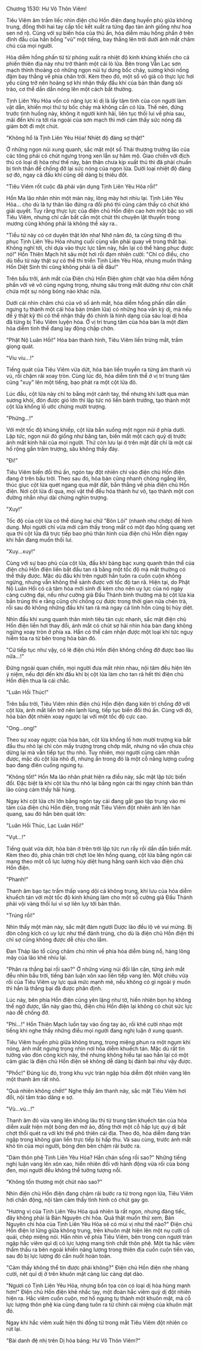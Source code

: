 




Chương 1530: Hư Vô Thôn Viêm!


Tiêu Viêm âm trầm liếc nhìn điện chủ Hồn điện đang huyền phù giữa không trung, đồng thời hai tay cấp tốc kết xuất ra từng đạo tàn ảnh giống như hoa sen nở rộ. Cùng với sự biến hóa của thủ ấn, hỏa diễm màu hồng phấn ở trên đỉnh đầu của hắn bỗng "vù" một tiếng, bay thẳng lên trời dưới ánh mắt chăm chú của mọi người.

Hỏa diễm hồng phấn từ từ phóng xuất ra nhiệt độ kinh khủng khiến cho cả phiến thiên địa này như trở thành một cái lò lửa. Bên trong Vẫn Lạc sơn mạch thỉnh thoảng có những ngọn núi tự dưng bốc cháy, sương khói nồng đậm bay thẳng về phía chân trời. Kèm theo đó, một số võ giả có thực lực hơi yếu cũng trở nên hoảng sợ khi nhận thấy đấu khí của bản thân đang sôi trào, cơ thể dần dần nóng lên một cách bất thường.

Tịnh Liên Yêu Hỏa vốn có năng lực kì dị là lấy tâm tình của con người làm vật dẫn, khiến mọi thứ tự bốc cháy mà không cần có lửa. Thế nên, đứng trước tình huống này, không ít người kinh hãi, liên tục thối lui về phía sau, mãi đến khi ra tới rìa ngoài của sơn mạch thì mới cảm thấy sức nóng đã giảm bớt đi một chút.

"Không hổ là Tịnh Liên Yêu Hỏa! Nhiệt độ đáng sợ thật!"

Ở những ngọn núi xung quanh, sắc mặt một số Thái thượng trưởng lão của các tông phái có chút ngưng trọng xen lẫn sự hâm mộ. Giao chiến với địch thủ có loại dị hỏa như thế này, bản thân chưa kịp xuất thủ thì đã phải chuẩn bị tinh thần để chống đỡ lại sức nóng của ngọn lửa. Dưới loại nhiệt độ đáng sợ đó, ngay cả đấu khí cũng dễ dàng bị thiêu đốt.

"Tiêu Viêm rốt cuộc đã phải vận dụng Tịnh Liên Yêu Hỏa rồi!"

Hồn Ma lão nhân nhìn một màn này, lông mày hơi nhíu lại. Tịnh Liên Yêu Hỏa… cho dù là tự thân lão đứng ra đối phó thì cũng cảm thấy có chút khó giải quyết. Tuy rằng thực lực của điện chủ Hồn điện cao hơn một bậc so với Tiêu Viêm, nhưng chỉ cần bất cẩn một chút thì chuyện lật thuyền trong mương cũng không phải là không thể xảy ra..

"Tiểu tử này có cơ duyên thật lớn nha! Nhớ năm đó, ta cũng từng đi thu phục Tịnh Liên Yêu Hỏa nhưng cuối cùng vẫn phải quay về trong thất bại. Không nghĩ tới, chỉ dựa vào thực lực tầm này, hắn lại có thể hàng phục được nó!" Hồn Thiên Mạch hít sâu một hơi rồi đạm nhiên cười: "Chỉ có điều, cho dù tiểu tử này thật sự có thể thi triển Tịnh Liên Yêu Hỏa, nhưng muốn thắng Hồn Diệt Sinh thì cũng không phải là dễ đâu!"

Trên bầu trời, ánh mắt của Điện chủ Hồn Điện ghim chặt vào hỏa diễm hồng phấn với vẻ vô cùng ngưng trọng, nhưng sâu trong mắt dường như còn chất chứa một sự nóng bỏng nào khác nữa.

Dưới cái nhìn chăm chú của vô số ánh mắt, hỏa diễm hồng phấn dần dần ngưng tụ thành một cái hỏa bàn (mâm lửa) có những hoa văn kỳ dị, mà nếu để ý thật kỹ thì có thể nhận thấy đó chính là hình dạng của sáu loại dị hỏa đã từng bị Tiêu Viêm luyện hóa. Ở vị trí trung tâm của hỏa bàn là một đám hỏa diễm tinh thể đang lay động chập chờn.

"Phật Nộ Luân Hồi!" Hỏa bàn thành hình, Tiêu Viêm liền trừng mắt, trầm giọng quát.

"Viu viu…!"

Tiếng quát của Tiêu Viêm vừa dứt, hỏa bàn liền truyền ra từng âm thanh vù vù, rồi chậm rãi xoay tròn. Cùng lúc đó, hỏa diễm tinh thể ở vị trí trung tâm cũng "xuy" lên một tiếng, bạo phát ra một cột lửa đỏ.

Lúc đầu, cột lửa này chỉ to bằng một cánh tay, thế nhưng khi lướt qua màn sương khói, đón được gió lớn thì lập tức nó liền bành trướng, tạo thành một cột lửa khổng lồ ước chừng mười trượng.

"Phừng…!"

Với một tốc độ khủng khiếp, cột lửa bắn xuống một ngọn núi ở phía dưới. Lập tức, ngọn núi đó giống như băng tan, biến mất một cách quỷ dị trước ánh mắt kinh hãi của mọi người. Thứ còn lưu lại ở trên mặt đất chỉ là một cái hố rộng gần trăm trượng, sâu không thấy đáy.

"Đi!"

Tiêu Viêm biến đổi thủ ấn, ngón tay đột nhiên chỉ vào điện chủ Hồn điện đang ở trên bầu trời. Theo sau đó, hỏa bàn cũng nhanh chóng ngẩng lên, thúc giục cột lửa quét ngang qua mặt đất, bắn thẳng về phía điện chủ Hồn điện. Nơi cột lửa đi qua, mọi vật thể đều hóa thành hư vô, tạo thành một con đường nhẵn nhụi dài chừng nghìn trượng.

"Xuy!"

Tốc độ của cột lửa có thể dùng hai chữ "Bôn Lôi" (nhanh như chớp) để hình dung. Mọi người chỉ vừa mới cảm thấy trong mắt có một đạo hồng quang xẹt qua thì cột lửa đã trực tiếp bao phủ thân hình của điện chủ Hồn điện ngay khi hắn đang muốn thối lui.

"Xuy…xuy!"

Cùng với sự bao phủ của cột lửa, đấu khí bàng bạc xung quanh thân thể của điện chủ Hồn điện liền bắt đầu tan rã bằng một tốc độ mà mắt thường có thể thấy được. Mặc dù đấu khí trên người hắn tuôn ra cuồn cuộn không ngừng, nhưng vẫn không thể sánh được với tốc độ tan rã. Hiện tại, do Phật Nộ Luân Hồi có cả tâm hỏa mới sinh đi kèm cho nên uy lực của nó ngày càng cường đại, nếu như cường giả Đấu Thánh bình thường mà bị cột lửa kia bắn trúng thì e rằng cũng chỉ chống cự được trong thời gian nửa chén trà, rồi sau đó không những đấu khí tan rã mà ngay cả linh hồn cũng bị hủy diệt.

Nhìn đấu khí xung quanh thân mình tiêu tán cực nhanh, sắc mặt điện chủ Hồn điện liền hơi thay đổi, ánh mắt có chút sợ hãi nhìn hỏa bàn đang không ngừng xoay tròn ở phía xa. Hắn có thể cảm nhận được một loại khí tức nguy hiểm tỏa ra từ bên trong hỏa bàn đó.

"Cứ tiếp tục như vậy, có lẽ điện chủ Hồn điện không chống đỡ được bao lâu nữa…!"

Đứng ngoài quan chiến, mọi người đưa mắt nhìn nhau, nội tâm đều hiện lên ý niệm, nếu đợi đến khi đấu khí bị cột lửa làm cho tan rã hết thì điện chủ Hồn điện thua là cái chắc.

"Luân Hồi Thúc!"

Trên bầu trời, Tiêu Viêm nhìn điện chủ Hồn điện đang kiên trì chống đỡ với cột lửa, ánh mắt liền trở nên lạnh lùng, tiếp tục biến đổi thủ ấn. Cùng với đó, hỏa bàn đột nhiên xoay ngược lại với một tốc độ cực cao.

"Ong…ong!"

Theo sự xoay ngược của hỏa bàn, cột lửa khổng lồ hơn mười trượng kia bắt đầu thu nhỏ lại chỉ còn mấy trượng trong chớp mắt, nhưng nó vẫn chưa chịu dừng lại mà vẫn tiếp tục thu nhỏ. Tuy nhiên, mọi người cũng cảm nhận được, mặc dù cột lửa nhỏ đi, nhưng ẩn trong đó là một cỗ năng lượng cuồng bạo đang điên cuồng ngưng tụ.

"Không tốt!" Hồn Ma lão nhân phát hiện ra điều này, sắc mặt lập tức biến đổi. Đặc biệt là khi cột lửa thu nhỏ lại bằng ngón cái thì ngay chính bản thân lão cũng cảm thấy hãi hùng.

Ngay khi cột lửa chỉ lớn bằng ngón tay cái đang gắt gao tập trung vào mi tâm của điện chủ Hồn điện, trong mắt Tiêu Viêm đột nhiên ánh lên hàn quang, sau đó hắn bèn quát lớn:

"Luân Hồi Thúc, Lạc Luân Hồi!"

"Vụt…!"

Tiếng quát vừa dứt, hỏa bàn ở trên trời lập tức run rẩy rồi dần dần biến mất. Kèm theo đó, phía chân trời chợt lóe lên hồng quang, cột lửa bằng ngón cái mang theo một cỗ lực lượng hủy diệt hung hăng oanh kích vào điện chủ Hồn điện.

"Phanh!"

Thanh âm bạo tạc trầm thấp vang dội cả không trung, khí lưu của hỏa diễm khuếch tán với một tốc độ kinh khủng làm cho một số cường giả Đấu Thánh phải vội vàng thối lui vì sợ liên lụy tới bản thân.

"Trúng rồi!"

Nhìn thấy một màn này, sắc mặt đám người Dược lão đều lộ vẻ vui mừng. Bị đòn công kích có uy lực như thế đánh trúng, cho dù là điện chủ Hồn điện thì chỉ sợ cũng không được dễ chịu cho lắm.

Đan Tháp lão tổ cũng chăm chú nhìn về phía hỏa diễm bùng nổ, hàng lông mày của lão khẽ nhíu lại.

"Phân ra thắng bại rồi sao?" Ở những vùng núi đồi lân cận, từng ánh mắt đều nhìn bầu trời, tiếng bàn luận xôn xao liên tiếp vang lên. Một chiêu vừa rồi của Tiêu Viêm uy lực quá mức mạnh mẽ, nếu không có gì ngoài ý muốn thì hẳn là thắng bại đã được phân định.

Lúc này, bên phía Hồn điện cũng yên lặng như tờ, hiển nhiên bọn họ không thể ngờ được, lần này giao thủ, điện chủ Hồn điện lại không có chút sức lực nào để chống đỡ.

"Phì...!" Hồn Thiên Mạch luồn tay vào ống tay áo, rồi khẽ cười nhạo một tiếng khi nghe thấy những điều mọi người đang nghị luận ở xung quanh.

Tiêu Viêm huyền phù giữa không trung, trong miệng phun ra một ngụm khí nóng, ánh mắt ngưng trọng nhìn nơi hỏa diễm khuếch tán. Mặc dù rất tin tưởng vào đòn công kích này, thế nhưng không hiểu tại sao hắn lại có một cảm giác là điện chủ Hồn điện sẽ không dễ dàng bị đánh bại như vậy được.

"Phốc!" Đúng lúc đó, trong khu vực tràn ngập hỏa diễm đột nhiên vang lên một thanh âm rất nhỏ.

"Quả nhiên không chết!" Nghe thấy âm thanh này, sắc mặt Tiêu Viêm hơi đổi, nội tâm trào dâng e sợ.

"Vù…vù…!"

Thanh âm đó vừa vang lên không lâu thì từ trung tâm khuếch tán của hỏa diễm xuất hiện một bóng đen mờ ảo, đồng thời một cỗ hấp lực quỷ dị bất chợt thổi quét ra với khí thế phô thiên cái địa. Theo đó, hỏa diễm đang tràn ngập trong không gian liền trực tiếp bị hấp thu. Và sau cùng, trước ánh mắt khó tin của mọi người, bóng đen bèn chậm rãi bước ra.

"Dám thôn phệ Tịnh Liên Yêu Hỏa? Hắn chán sống rồi sao?" Những tiếng nghị luận vang lên xôn xao, hiển nhiên đối với hành động vừa rồi của bóng đen, mọi người đều không thể tưởng tượng nổi.

"Không tổn thương một chút nào sao?"

Nhìn điện chủ Hồn điện đang chậm rãi bước ra từ trong ngọn lửa, Tiêu Viêm hơi chấn động, nội tâm cảm thấy tình hình có chút gay go.

"Hương vị của Tịnh Liên Yêu Hỏa quả nhiên là rất ngon, nhưng đáng tiếc, đây không phải là Bản Nguyên chi hỏa. Quả thật muốn thử xem, Bản Nguyên chi hỏa của Tịnh Liên Yêu Hỏa sẽ có mùi vị như thế nào?" Điện chủ Hồn điện lơ lửng giữa không trung, trên khuôn mặt hiện lên một nụ cười cổ quái, chép miệng nói. Hắn nhìn về phía Tiêu Viêm, bên trong con ngươi tràn ngập hắc viêm quỉ dị có lực lượng mang tính chất thôn phệ. Một tia hắc viêm thẩm thấu ra bên ngoài khiến năng lượng trong thiên địa cuồn cuộn tiến vào, sau đó bị lực lượng đó cắn nuốt hoàn toàn.

"Cảm thấy không thể tin được phải không?" Điện chủ Hồn điện nhẹ nhàng cười, nét quỉ dị ở trên khuôn mặt càng lúc càng dạt dào.

"Ngươi có Tịnh Liên Yêu Hỏa, nhưng bổn tọa còn có loại dị hỏa hùng mạnh hơn!" Điện chủ Hồn điện khẽ nhấc tay, một đoàn hắc viêm quỷ dị đột nhiên hiện ra. Hắc viêm cuồn cuộn, mơ hồ ngưng tụ thành một khuôn mặt, mà cỗ lực lượng thôn phệ kia cũng đang tuôn ra từ chính cái miệng của khuôn mặt đó.

Ngay khi hắc viêm xuất hiện thì đồng tử trong mắt Tiêu Viêm đột nhiên co rút lại.

"Bài danh đệ nhị trên Dị hỏa bảng: Hư Vô Thôn Viêm?"




